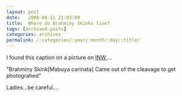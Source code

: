 ```yaml
---
layout: post
date:	2008-08-11 21:03:00
title:  Where do Brahminy Skinks live?
tags: [archived-posts]
categories: archives
permalink: /:categories/:year/:month/:day/:title/
---
```

I found this caption on a picture on <a href="http://www.indianaturewatch.net"> INW </a>...


"Brahminy Skink[Mabuya carinata]
Came out of the cleavage to get photograhed"

Ladies...be careful....
